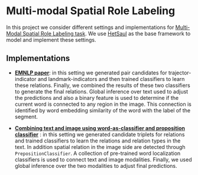# Multi-modal Spatial Role Labeling
In this project we consider different settings and implementations for [Multi-Modal Spatial Role Labeling task](http://www.cs.tulane.edu/~pkordjam/mSpRL_CLEF_lab.htm).
We use [HetSaul](https://github.com/HetML/HetSaul) as the base framework to model and implement these settings.

## Implementations

- [**EMNLP paper**](src/main/scala/edu/tulane/cs/hetml/nlp/sprl/Pairs/README.md): in this setting we generated pair candidates for trajector-indicator and landmark-indicators and then 
trained classifiers to learn these relations. Finally, we combined the results of these two classifiers to generate the 
final  relations. Global inference over text used to adjust the predictions and also a binary feature is used to determine 
if the current word is connected to any region in the image. This connection is identified by word embedding similarity of 
the word with the label of the segment.


- [**Combining text and image using word-as-classifier and proposition classifier**](src/main/scala/edu/tulane/cs/hetml/nlp/sprl/Ontology/README.md) : in this setting we generated candidate triplets for 
relations and trained classifiers to learn the relations and relation types in the text. 
In addition spatial relation in the image side are detected through `PrepositionClassifier`. 
A collection of pre-trained word localization classifiers is used to connect text and image modalities.
Finally, we used global inference over the two modalities to adjust final predictions.